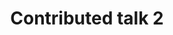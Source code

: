 ---
sequence_id: 7
speaker: 
title: Contributed talk 2 
time: 1145
#affil: 
#webpage: 
#abstract: TBD
---